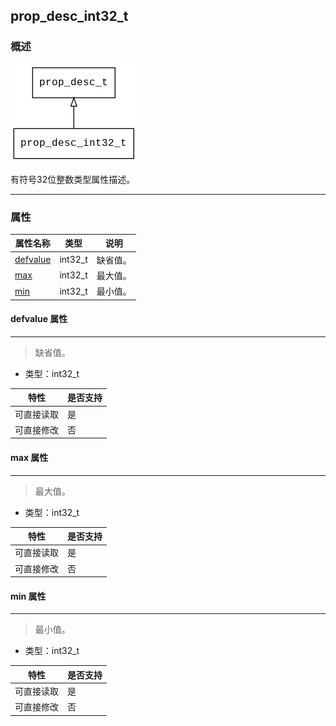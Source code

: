 ## prop\_desc\_int32\_t
### 概述
![image](images/prop_desc_int32_t_0.png)

 有符号32位整数类型属性描述。


----------------------------------
### 属性
<p id="prop_desc_int32_t_properties">

| 属性名称 | 类型 | 说明 | 
| -------- | ----- | ------------ | 
| <a href="#prop_desc_int32_t_defvalue">defvalue</a> | int32\_t | 缺省值。 |
| <a href="#prop_desc_int32_t_max">max</a> | int32\_t | 最大值。 |
| <a href="#prop_desc_int32_t_min">min</a> | int32\_t | 最小值。 |
#### defvalue 属性
-----------------------
> <p id="prop_desc_int32_t_defvalue"> 缺省值。



* 类型：int32\_t

| 特性 | 是否支持 |
| -------- | ----- |
| 可直接读取 | 是 |
| 可直接修改 | 否 |
#### max 属性
-----------------------
> <p id="prop_desc_int32_t_max"> 最大值。



* 类型：int32\_t

| 特性 | 是否支持 |
| -------- | ----- |
| 可直接读取 | 是 |
| 可直接修改 | 否 |
#### min 属性
-----------------------
> <p id="prop_desc_int32_t_min"> 最小值。



* 类型：int32\_t

| 特性 | 是否支持 |
| -------- | ----- |
| 可直接读取 | 是 |
| 可直接修改 | 否 |
